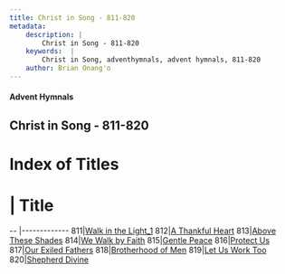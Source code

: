 ```yaml
---
title: Christ in Song - 811-820
metadata:
    description: |
        Christ in Song - 811-820
    keywords:  |
        Christ in Song, adventhymnals, advent hymnals, 811-820
    author: Brian Onang'o
---
```


#### Advent Hymnals
## Christ in Song - 811-820

# Index of Titles
# | Title                        
-- |-------------
811|[Walk in the Light_1](/christ-in-song/CIS/801-900/811-820/Walk-in-the-Light_1)
812|[A Thankful Heart](/christ-in-song/CIS/801-900/811-820/A-Thankful-Heart)
813|[Above These Shades](/christ-in-song/CIS/801-900/811-820/Above-These-Shades)
814|[We Walk by Faith](/christ-in-song/CIS/801-900/811-820/We-Walk-by-Faith)
815|[Gentle Peace](/christ-in-song/CIS/801-900/811-820/Gentle-Peace)
816|[Protect Us](/christ-in-song/CIS/801-900/811-820/Protect-Us)
817|[Our Exiled Fathers](/christ-in-song/CIS/801-900/811-820/Our-Exiled-Fathers)
818|[Brotherhood of Men](/christ-in-song/CIS/801-900/811-820/Brotherhood-of-Men)
819|[Let Us Work Too](/christ-in-song/CIS/801-900/811-820/Let-Us-Work-Too)
820|[Shepherd Divine](/christ-in-song/CIS/801-900/811-820/Shepherd-Divine)